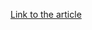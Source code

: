 [Link to the article](https://www.securityweek.com/google-pays-55000-for-high-severity-chrome-browser-bug/)
